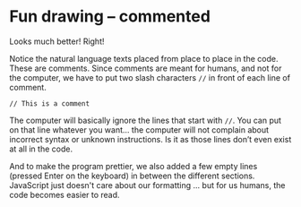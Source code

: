 # Fun drawing – commented

Looks much better! Right!

Notice the natural language texts placed from place to place in the code. These are comments. Since comments are meant for humans, and not for the computer, we have to put two slash characters `//` in front of each line of comment.

```
// This is a comment
```

The computer will basically ignore the lines that start with `//`. You can put on that line whatever you want… the computer will not complain about incorrect syntax or unknown instructions. Is it as those lines don’t even exist at all in the code.

And to make the program prettier, we also added a few empty lines (pressed Enter on the keyboard) in between the different sections. JavaScript just doesn't care about our formatting ... but for us humans, the code becomes easier to read.

